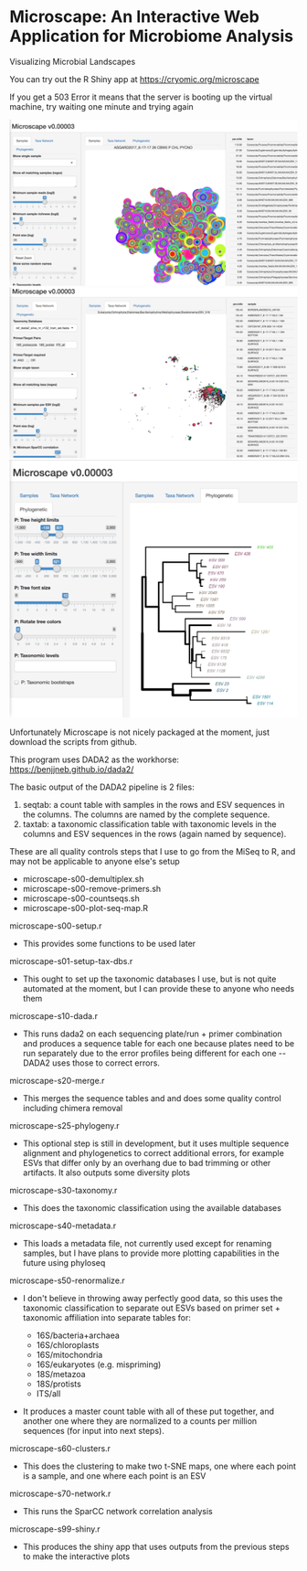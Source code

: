 # Microscape: An Interactive Web Application for Microbiome Analysis
Visualizing Microbial Landscapes

You can try out the R Shiny app at https://cryomic.org/microscape

If you get a 503 Error it means that the server is booting up the virtual machine, try waiting one minute and trying again

![Microscape Samples](microscape-samples.png)
![Microscape Taxa](microscape-taxa.png)
![Microscape Phylogeny](microscape-phylogeny.png)


Unfortunately Microscape is not nicely packaged at the moment, just download the scripts from github.

This program uses DADA2 as the workhorse: https://benjjneb.github.io/dada2/

The basic output of the DADA2 pipeline is 2 files:

1) seqtab: a count table with samples in the rows and ESV sequences in the columns. The columns are named by the complete sequence.
2) taxtab: a taxonomic classification table with taxonomic levels in the columns and ESV sequences in the rows (again named by sequence).


These are all quality controls steps that I use to go from the MiSeq to R, and may not be applicable to anyone else's setup
- microscape-s00-demultiplex.sh
- microscape-s00-remove-primers.sh
- microscape-s00-countseqs.sh
- microscape-s00-plot-seq-map.R

microscape-s00-setup.r
- This provides some functions to be used later

microscape-s01-setup-tax-dbs.r
- This ought to set up the taxonomic databases I use, but is not quite automated at the moment, but I can provide these to anyone who needs them

microscape-s10-dada.r
- This runs dada2 on each sequencing plate/run + primer combination and produces a sequence table for each one because plates need to be run separately due to the error profiles being different for each one -- DADA2 uses those to correct errors. 

microscape-s20-merge.r
- This merges the sequence tables and and does some quality control including chimera removal

microscape-s25-phylogeny.r
- This optional step is still in development, but it uses multiple sequence alignment and phylogenetics to correct additional errors, for example ESVs that differ only by an overhang due to bad trimming or other artifacts. It also outputs some diversity plots

microscape-s30-taxonomy.r
- This does the taxonomic classification using the available databases

microscape-s40-metadata.r
- This loads a metadata file, not currently used except for renaming samples, but I have plans to provide more plotting capabilities in the future using phyloseq

microscape-s50-renormalize.r
- I don't believe in throwing away perfectly good data, so this uses the taxonomic classification to separate out ESVs based on primer set + taxonomic affiliation into separate tables for:
  - 16S/bacteria+archaea
  - 16S/chloroplasts
  - 16S/mitochondria  
  - 16S/eukaryotes (e.g. mispriming)
  - 18S/metazoa
  - 18S/protists
  - ITS/all

- It produces a master count table with all of these put together, and another one where they are normalized to a counts per million sequences (for input into next steps).

microscape-s60-clusters.r
- This does the clustering to make two t-SNE maps, one where each point is a sample, and one where each point is an ESV

microscape-s70-network.r
- This runs the SparCC network correlation analysis

microscape-s99-shiny.r
- This produces the shiny app that uses outputs from the previous steps to make the interactive plots
